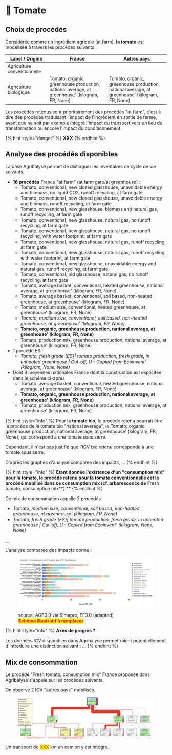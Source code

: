 # 🍅 Tomate

## Choix de procédés

Considérée comme un ingrédient agricole (at farm), **la tomate** est modélisée à travers les procédés suivants :&#x20;

| Label / Origine             | France                                                                                        | Autres pays                                                                                   |
| --------------------------- | --------------------------------------------------------------------------------------------- | --------------------------------------------------------------------------------------------- |
| Agriculture conventionnelle |                                                                                               |                                                                                               |
| Agriculture biologique      | Tomato, organic, greenhouse production, national average, at greenhouse' (kilogram, FR, None) | Tomato, organic, greenhouse production, national average, at greenhouse' (kilogram, FR, None) |

Les procédés retenus sont prioritairement des procédés "at farm", c'est à dire des procédés traduisant l'impact de l'ingrédient en sortie de ferme, avant que ne soit par exemple intégré l'impact du transport vers un lieu de transformation ou encore l'impact du conditionnement.

{% hint style="danger" %}
**XXX**
{% endhint %}

## Analyse des procédés disponibles

La base Agribalyse permet de distinguer les inventaires de cycle de vie suivants.&#x20;

* **16 procédés** France "at farm" (at farm gate/at greenhouse) :&#x20;
  * Tomato, conventional, new closed glasshouse,  unavoidable energy and biomass, no liquid CO2, runoff recycling, at farm gate
  * Tomato, conventional, new closed glasshouse,  unavoidable energy and biomass, runoff recycling, at farm gate
  * Tomato, conventional, new glasshouse, biomass and natural gas, runoff recycling, at farm gate
  * Tomato, conventional, new glasshouse, natural gas, no runoff recycling, at farm gate
  * Tomato, conventional, new glasshouse, natural gas, no runoff recycling, with water footprint, at farm gate
  * Tomato, conventional, new glasshouse, natural gas, runoff recycling, at farm gate
  * Tomato, conventional, new glasshouse, natural gas, runoff recycling, with water footprint, at farm gate
  * Tomato, conventional, new glasshouse, unavoidable energy and natural gas, runoff recycling, at farm gate
  * Tomato, conventional, old glasshouse, natural gas, no runoff recycling, at farm gate
  * Tomato, average basket, conventional, heated greenhouse, national average, at greenhouse' (kilogram, FR, None)
  * Tomato, average basket, conventional, soil based, non-heated greenhouse, at greenhouse' (kilogram, FR, None)
  * Tomato, medium size, conventional, heated greenhouse, at greenhouse' (kilogram, FR, None)
  * _Tomato, medium size, conventional, soil based, non-heated greenhouse, at greenhouse' (kilogram, FR, None)_
  * **Tomato, organic, greenhouse production, national average, at greenhouse' (kilogram, FR, None)**
  * Tomato, production mix, greenhouse production, national average, at greenhouse' (kilogram, FR, None)
* 1 procédé ES :
  * _Tomato, fresh grade {ES}| tomato production, fresh grade, in unheated greenhouse | Cut-off, U - Copied from Ecoinvent' (kilogram, None, None)_
* Dont 3 moyennes nationales France dont la construction est explicitée dans le schéma ci-après
  * Tomato, average basket, conventional, heated greenhouse, national average, at greenhouse' (kilogram, FR, None)
  * **Tomato, organic, greenhouse production, national average, at greenhouse' (kilogram, FR, None)**
  * Tomato, production mix, greenhouse production, national average, at greenhouse' (kilogram, FR, None)

{% hint style="info" %}
Pour la **tomate bio**, le procédé retenu pourrait être le procédé de la tomate bio "national average", ie Tomato, organic, greenhouse production, national average, at greenhouse' (kilogram, FR, None), qui correspond à une tomate sous serre.

Cependant, il n'est pas justifié que l'ICV bio retenu corresponde à une tomate sous serre.&#x20;

D'après les graphes d'analyse comparée des impacts, ...
{% endhint %}

{% hint style="info" %}
**Etant donnée l'existence d'un "consumption mix" pour la tomate, le procédé retenu pour la tomate conventionnelle est le procédé mobilisé dans ce consumption mix (cf. arborescence de** Fresh tomato, consumption mix**).**&#x20;
{% endhint %}

Ce mix de consommation appelle 2 procédés&#x20;

* _Tomato, medium size, conventional, soil based, non-heated greenhouse, at greenhouse' (kilogram, FR, None)_
* _Tomato, fresh grade {ES}| tomato production, fresh grade, in unheated greenhouse | Cut-off, U - Copied from Ecoinvent' (kilogram, None, None)_

__

L'analyse comparée des impacts donne :&#x20;

<figure><img src="../../.gitbook/assets/image (1).png" alt=""><figcaption><p>source: AGB3.0 via Simapro, EF3.0 (adapted)<br><mark style="color:red;"><strong>Schéma illustratif à remplacer</strong></mark></p></figcaption></figure>

{% hint style="info" %}
**Axes de progrès ?**

Les données ICV disponibles dans Agribalyse permettraient potentiellement d'introduire une distinction suivant : ...
{% endhint %}

## Mix de consommation

Le procédé "Fresh tomato, consumption mix" France proposée dans Agribalyse s'appuie sur les procédés suivants.

On observe 2 ICV "autres pays" mobilisés.

<figure><img src="../../.gitbook/assets/tomato.png" alt=""><figcaption></figcaption></figure>

Un transport de <mark style="color:red;">XXX</mark> km en camion y est intégré.
